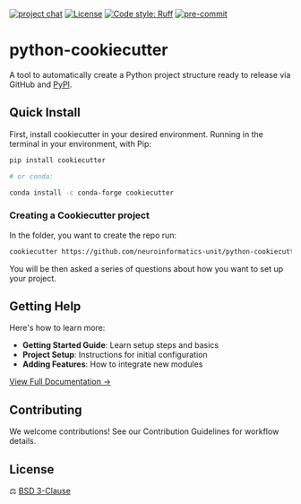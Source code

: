
[![project chat](https://img.shields.io/badge/zulip-join_chat-brightgreen.svg)](https://neuroinformatics.zulipchat.com/#narrow/channel/406003-Python-cookiecutter)
[![License](https://img.shields.io/badge/License-BSD_3--Clause-orange.svg)](https://opensource.org/licenses/BSD-3-Clause)
[![Code style: Ruff](https://img.shields.io/endpoint?url=https://raw.githubusercontent.com/astral-sh/ruff/main/assets/badge/format.json)](https://github.com/astral-sh/ruff)
[![pre-commit](https://img.shields.io/badge/pre--commit-enabled-brightgreen?logo=pre-commit&logoColor=white)](https://github.com/pre-commit/pre-commit)

# python-cookiecutter

A tool to automatically create a Python project structure ready to release via GitHub and [PyPI](https://pypi.org/).


## Quick Install

First, install cookiecutter in your desired environment. Running in the terminal in your environment, with Pip:

```sh
pip install cookiecutter

# or conda:

conda install -c conda-forge cookiecutter
```
### Creating a Cookiecutter project

In the folder, you want to create the repo run:

```sh
cookiecutter https://github.com/neuroinformatics-unit/python-cookiecutter
```
You will be then asked a series of questions about how you want to set up your project.

## Getting Help

Here's how to learn more:

- **Getting Started Guide**: Learn setup steps and basics
- **Project Setup**: Instructions for initial configuration
- **Adding Features**: How to integrate new modules

[View Full Documentation →](docs/source/get_started.md)

## Contributing

We welcome contributions! See our Contribution Guidelines for workflow details.

## License
⚖️ [BSD 3-Clause](./LICENSE)
